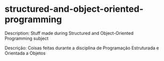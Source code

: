 # structured-and-object-oriented-programming
 Description: Stuff made during Structured and Object-Oriented Programming subject
 
 Descrição: Coisas feitas durante a disciplina de Programação Estruturada e Orientada a Objetos
